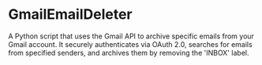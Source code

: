 # GmailEmailDeleter
A Python script that uses the Gmail API to archive specific emails from your Gmail account. It securely authenticates via OAuth 2.0, searches for emails from specified senders, and archives them by removing the 'INBOX' label.
